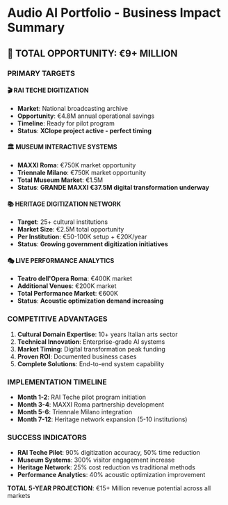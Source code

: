 # Audio AI Portfolio - Business Impact Summary

## 🎯 TOTAL OPPORTUNITY: €9+ MILLION

### **PRIMARY TARGETS**

#### 🎬 RAI TECHE DIGITIZATION
- **Market**: National broadcasting archive
- **Opportunity**: €4.8M annual operational savings
- **Timeline**: Ready for pilot program
- **Status**: **XClope project active - perfect timing**

#### 🏛️ MUSEUM INTERACTIVE SYSTEMS  
- **MAXXI Roma**: €750K market opportunity
- **Triennale Milano**: €750K market opportunity
- **Total Museum Market**: €1.5M
- **Status**: **GRANDE MAXXI €37.5M digital transformation underway**

#### 📚 HERITAGE DIGITIZATION NETWORK
- **Target**: 25+ cultural institutions  
- **Market Size**: €2.5M total opportunity
- **Per Institution**: €50-100K setup + €20K/year
- **Status**: **Growing government digitization initiatives**

#### 🎭 LIVE PERFORMANCE ANALYTICS
- **Teatro dell'Opera Roma**: €400K market
- **Additional Venues**: €200K market  
- **Total Performance Market**: €600K
- **Status**: **Acoustic optimization demand increasing**

### **COMPETITIVE ADVANTAGES**
1. **Cultural Domain Expertise**: 10+ years Italian arts sector
2. **Technical Innovation**: Enterprise-grade AI systems
3. **Market Timing**: Digital transformation peak funding
4. **Proven ROI**: Documented business cases
5. **Complete Solutions**: End-to-end system capability

### **IMPLEMENTATION TIMELINE**
- **Month 1-2**: RAI Teche pilot program initiation
- **Month 3-4**: MAXXI Roma partnership development  
- **Month 5-6**: Triennale Milano integration
- **Month 7-12**: Heritage network expansion (5-10 institutions)

### **SUCCESS INDICATORS**
- **RAI Teche Pilot**: 90% digitization accuracy, 50% time reduction
- **Museum Systems**: 300% visitor engagement increase
- **Heritage Network**: 25% cost reduction vs traditional methods
- **Performance Analytics**: 40% acoustic optimization improvement

**TOTAL 5-YEAR PROJECTION**: €15+ Million revenue potential across all markets
